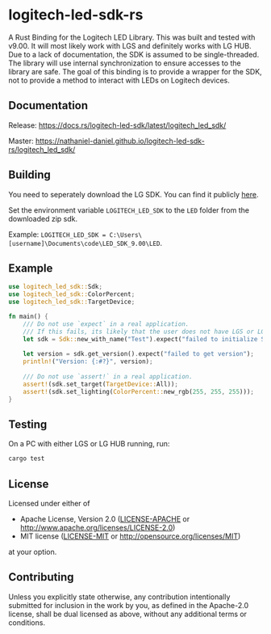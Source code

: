 # logitech-led-sdk-rs
A Rust Binding for the Logitech LED Library. 
This was built and tested with v9.00. 
It will most likely work with LGS and definitely works with LG HUB. 
Due to a lack of documentation, the SDK is assumed to be single-threaded. 
The library will use internal synchronization to ensure accesses to the library are safe. 
The goal of this binding is to provide a wrapper for the SDK, not to provide a method to interact with LEDs on Logitech devices. 

## Documentation
Release: https://docs.rs/logitech-led-sdk/latest/logitech_led_sdk/

Master: https://nathaniel-daniel.github.io/logitech-led-sdk-rs/logitech_led_sdk/

## Building
You need to seperately download the LG SDK. You can find it publicly [here](https://www.logitechg.com/en-us/innovation/developer-lab.html).

Set the environment variable `LOGITECH_LED_SDK` to the `LED` folder from the downloaded zip sdk.

Example: `LOGITECH_LED_SDK = C:\Users\[username]\Documents\code\LED_SDK_9.00\LED`.

## Example
```rust
use logitech_led_sdk::Sdk;
use logitech_led_sdk::ColorPercent;
use logitech_led_sdk::TargetDevice;

fn main() {
    /// Do not use `expect` in a real application.
    /// If this fails, its likely that the user does not have LGS or LG HUB installed.
    let sdk = Sdk::new_with_name("Test").expect("failed to initialize SDK");
    
    let version = sdk.get_version().expect("failed to get version");
    println!("Version: {:#?}", version);
    
    /// Do not use `assert!` in a real application.
    assert!(sdk.set_target(TargetDevice::All));
    assert!(sdk.set_lighting(ColorPercent::new_rgb(255, 255, 255)));
}
```

## Testing
On a PC with either LGS or LG HUB running, run:
```bash
cargo test
```

## License
Licensed under either of
 * Apache License, Version 2.0
   ([LICENSE-APACHE](LICENSE-APACHE) or http://www.apache.org/licenses/LICENSE-2.0)
 * MIT license
   ([LICENSE-MIT](LICENSE-MIT) or http://opensource.org/licenses/MIT)

at your option.

## Contributing
Unless you explicitly state otherwise, any contribution intentionally submitted for inclusion in the work by you, as defined in the Apache-2.0 license, shall be dual licensed as above, without any additional terms or conditions.